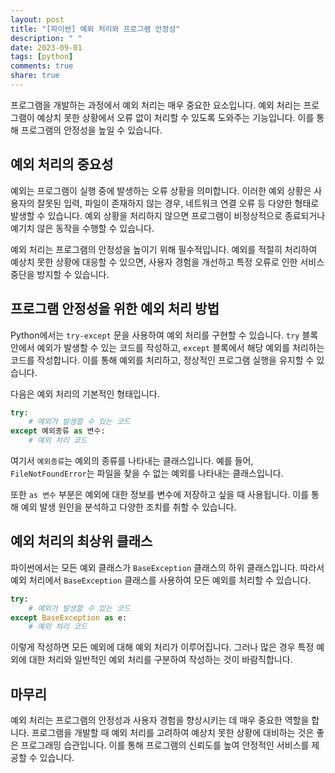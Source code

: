 ```yaml
---
layout: post
title: "[파이썬] 예외 처리와 프로그램 안정성"
description: " "
date: 2023-09-01
tags: [python]
comments: true
share: true
---
```


프로그램을 개발하는 과정에서 예외 처리는 매우 중요한 요소입니다. 예외 처리는 프로그램이 예상치 못한 상황에서 오류 없이 처리할 수 있도록 도와주는 기능입니다. 이를 통해 프로그램의 안정성을 높일 수 있습니다.

## 예외 처리의 중요성

예외는 프로그램이 실행 중에 발생하는 오류 상황을 의미합니다. 이러한 예외 상황은 사용자의 잘못된 입력, 파일이 존재하지 않는 경우, 네트워크 연결 오류 등 다양한 형태로 발생할 수 있습니다. 예외 상황을 처리하지 않으면 프로그램이 비정상적으로 종료되거나 예기치 않은 동작을 수행할 수 있습니다.

예외 처리는 프로그램의 안정성을 높이기 위해 필수적입니다. 예외를 적절히 처리하여 예상치 못한 상황에 대응할 수 있으면, 사용자 경험을 개선하고 특정 오류로 인한 서비스 중단을 방지할 수 있습니다.

## 프로그램 안정성을 위한 예외 처리 방법

Python에서는 `try-except` 문을 사용하여 예외 처리를 구현할 수 있습니다. `try` 블록 안에서 예외가 발생할 수 있는 코드를 작성하고, `except` 블록에서 해당 예외를 처리하는 코드를 작성합니다. 이를 통해 예외를 처리하고, 정상적인 프로그램 실행을 유지할 수 있습니다.

다음은 예외 처리의 기본적인 형태입니다.

```python
try:
    # 예외가 발생할 수 있는 코드
except 예외종류 as 변수:
    # 예외 처리 코드
```

여기서 `예외종류`는 예외의 종류를 나타내는 클래스입니다. 예를 들어, `FileNotFoundError`는 파일을 찾을 수 없는 예외를 나타내는 클래스입니다.

또한 `as 변수` 부분은 예외에 대한 정보를 변수에 저장하고 싶을 때 사용됩니다. 이를 통해 예외 발생 원인을 분석하고 다양한 조치를 취할 수 있습니다.

## 예외 처리의 최상위 클래스

파이썬에서는 모든 예외 클래스가 `BaseException` 클래스의 하위 클래스입니다. 따라서 예외 처리에서 `BaseException` 클래스를 사용하여 모든 예외를 처리할 수 있습니다.

```python
try:
    # 예외가 발생할 수 있는 코드
except BaseException as e:
    # 예외 처리 코드
```

이렇게 작성하면 모든 예외에 대해 예외 처리가 이루어집니다. 그러나 많은 경우 특정 예외에 대한 처리와 일반적인 예외 처리를 구분하여 작성하는 것이 바람직합니다.

## 마무리

예외 처리는 프로그램의 안정성과 사용자 경험을 향상시키는 데 매우 중요한 역할을 합니다. 프로그램을 개발할 때 예외 처리를 고려하여 예상치 못한 상황에 대비하는 것은 좋은 프로그래밍 습관입니다. 이를 통해 프로그램의 신뢰도를 높여 안정적인 서비스를 제공할 수 있습니다.